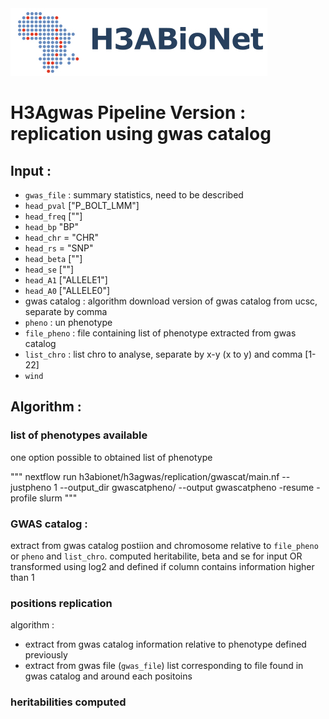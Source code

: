 <img src="../../auxfiles/H3ABioNetlogo2.jpg"/>

# H3Agwas Pipeline Version : replication using gwas catalog



## Input :
 * `gwas_file` : summary statistics, need to be described
  * `head_pval`  ["P_BOLT_LMM"]
  * `head_freq`   [""]
  * `head_bp`  "BP"
  * `head_chr` = "CHR"
  * `head_rs` = "SNP"
  * `head_beta`  [""]
  * `head_se` [""]
  * `head_A1` ["ALLELE1"]
  * `head_A0` ["ALLELE0"]
 *  gwas catalog : algorithm download version of gwas catalog from ucsc, separate by comma
  * `pheno` : un phenotype
  * `file_pheno` : file containing list of phenotype extracted from gwas catalog
  * `list_chro` : list chro to analyse, separate by x-y (x to y) and comma [1-22]
 * `wind`

## Algorithm :
### list of phenotypes available
one option possible to obtained list of phenotype

"""
nextflow run h3abionet/h3agwas/replication/gwascat/main.nf --justpheno 1 --output_dir gwascatpheno/ --output gwascatpheno -resume -profile slurm
"""

### GWAS catalog :
extract from gwas catalog postiion and chromosome relative to `file_pheno` or `pheno` and `list_chro`. computed heritabilite, beta and se for input
OR transformed using log2 and defined if column contains information higher than 1


### positions replication
algorithm :

* extract from gwas catalog information relative to phenotype defined previously
* extract from gwas file (`gwas_file`) list corresponding to file found in gwas catalog and around each positoins  

### heritabilities computed




